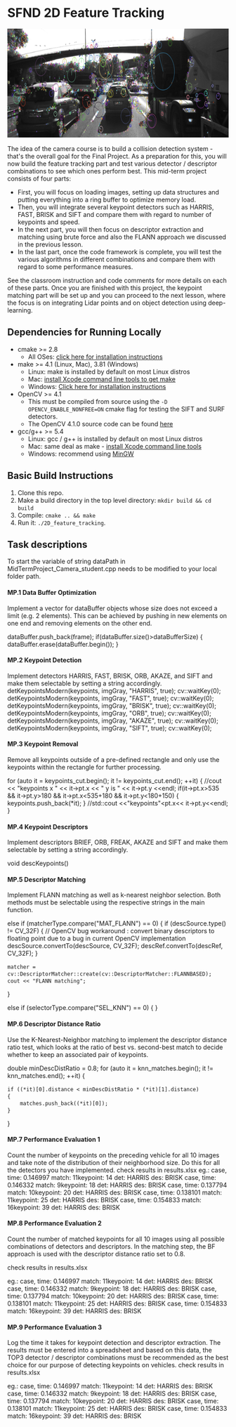 # SFND 2D Feature Tracking

<img src="images/keypoints.png" width="820" height="248" />

The idea of the camera course is to build a collision detection system - that's the overall goal for the Final Project. As a preparation for this, you will now build the feature tracking part and test various detector / descriptor combinations to see which ones perform best. This mid-term project consists of four parts:

* First, you will focus on loading images, setting up data structures and putting everything into a ring buffer to optimize memory load. 
* Then, you will integrate several keypoint detectors such as HARRIS, FAST, BRISK and SIFT and compare them with regard to number of keypoints and speed. 
* In the next part, you will then focus on descriptor extraction and matching using brute force and also the FLANN approach we discussed in the previous lesson. 
* In the last part, once the code framework is complete, you will test the various algorithms in different combinations and compare them with regard to some performance measures. 

See the classroom instruction and code comments for more details on each of these parts. Once you are finished with this project, the keypoint matching part will be set up and you can proceed to the next lesson, where the focus is on integrating Lidar points and on object detection using deep-learning. 

## Dependencies for Running Locally
* cmake >= 2.8
  * All OSes: [click here for installation instructions](https://cmake.org/install/)
* make >= 4.1 (Linux, Mac), 3.81 (Windows)
  * Linux: make is installed by default on most Linux distros
  * Mac: [install Xcode command line tools to get make](https://developer.apple.com/xcode/features/)
  * Windows: [Click here for installation instructions](http://gnuwin32.sourceforge.net/packages/make.htm)
* OpenCV >= 4.1
  * This must be compiled from source using the `-D OPENCV_ENABLE_NONFREE=ON` cmake flag for testing the SIFT and SURF detectors.
  * The OpenCV 4.1.0 source code can be found [here](https://github.com/opencv/opencv/tree/4.1.0)
* gcc/g++ >= 5.4
  * Linux: gcc / g++ is installed by default on most Linux distros
  * Mac: same deal as make - [install Xcode command line tools](https://developer.apple.com/xcode/features/)
  * Windows: recommend using [MinGW](http://www.mingw.org/)

## Basic Build Instructions

1. Clone this repo.
2. Make a build directory in the top level directory: `mkdir build && cd build`
3. Compile: `cmake .. && make`
4. Run it: `./2D_feature_tracking`.



## Task descriptions

To start the variable of string dataPath in MidTermProject_Camera_student.cpp needs to be modified to your local folder path.


#### MP.1 Data Buffer Optimization

Implement a vector for dataBuffer objects whose size does not exceed a limit (e.g. 2 elements). This can be achieved by pushing in new elements on one end and removing elements on the other end.

dataBuffer.push_back(frame);
if(dataBuffer.size()>dataBufferSize)
{
    dataBuffer.erase(dataBuffer.begin());
}

#### MP.2 Keypoint Detection

Implement detectors HARRIS, FAST, BRISK, ORB, AKAZE, and SIFT and make them selectable by setting a string accordingly.
detKeypointsModern(keypoints, imgGray, "HARRIS", true);
cv::waitKey(0);
detKeypointsModern(keypoints, imgGray, "FAST", true);
cv::waitKey(0);
detKeypointsModern(keypoints, imgGray, "BRISK", true);
cv::waitKey(0);
detKeypointsModern(keypoints, imgGray, "ORB", true);
cv::waitKey(0);
detKeypointsModern(keypoints, imgGray, "AKAZE", true);
cv::waitKey(0);
detKeypointsModern(keypoints, imgGray, "SIFT", true);
cv::waitKey(0);


#### MP.3 Keypoint Removal

Remove all keypoints outside of a pre-defined rectangle and only use the keypoints within the rectangle for further processing.

for (auto it = keypoints_cut.begin(); it != keypoints_cut.end(); ++it)
{
    //cout << "keypoints x " << it->pt.x << " y is " << it->pt.y <<endl;
    if(it->pt.x>535 && it->pt.y>180 && it->pt.x<535+180 && it->pt.y<180+150)
    {
        keypoints.push_back(*it);
    }
    //std::cout <<"keypoints"<<it->pt.x<< it->pt.y<<endl;
}

#### MP.4 Keypoint Descriptors

Implement descriptors BRIEF, ORB, FREAK, AKAZE and SIFT and make them selectable by setting a string accordingly.

void descKeypoints()

#### MP.5 Descriptor Matching

Implement FLANN matching as well as k-nearest neighbor selection. Both methods must be selectable using the respective strings in the main function.

else if (matcherType.compare("MAT_FLANN") == 0)
{
    if (descSource.type() != CV_32F)
    { // OpenCV bug workaround : convert binary descriptors to floating point due to a bug in current OpenCV implementation
        descSource.convertTo(descSource, CV_32F);
        descRef.convertTo(descRef, CV_32F);
    }

    matcher = cv::DescriptorMatcher::create(cv::DescriptorMatcher::FLANNBASED);
    cout << "FLANN matching";
}


else if (selectorType.compare("SEL_KNN") == 0)
{
}

#### MP.6 Descriptor Distance Ratio

Use the K-Nearest-Neighbor matching to implement the descriptor distance ratio test, which looks at the ratio of best vs. second-best match to decide whether to keep an associated pair of keypoints.

double minDescDistRatio = 0.8;
for (auto it = knn_matches.begin(); it != knn_matches.end(); ++it)
{

    if ((*it)[0].distance < minDescDistRatio * (*it)[1].distance)
    {
        matches.push_back((*it)[0]);
    }
    
}

#### MP.7 Performance Evaluation 1

Count the number of keypoints on the preceding vehicle for all 10 images and take note of the distribution of their neighborhood size. Do this for all the detectors you have implemented.
check results in results.xlsx
eg.: case, time: 0.146997 match: 11keypoint: 14 det: HARRIS des: BRISK
case, time: 0.146332 match: 9keypoint: 18 det: HARRIS des: BRISK
case, time: 0.137794 match: 10keypoint: 20 det: HARRIS des: BRISK
case, time: 0.138101 match: 11keypoint: 25 det: HARRIS des: BRISK
case, time: 0.154833 match: 16keypoint: 39 det: HARRIS des: BRISK

#### MP.8 Performance Evaluation 2

Count the number of matched keypoints for all 10 images using all possible combinations of detectors and descriptors. In the matching step, the BF approach is used with the descriptor distance ratio set to 0.8.

check results in results.xlsx

eg.: case, time: 0.146997 match: 11keypoint: 14 det: HARRIS des: BRISK
case, time: 0.146332 match: 9keypoint: 18 det: HARRIS des: BRISK
case, time: 0.137794 match: 10keypoint: 20 det: HARRIS des: BRISK
case, time: 0.138101 match: 11keypoint: 25 det: HARRIS des: BRISK
case, time: 0.154833 match: 16keypoint: 39 det: HARRIS des: BRISK

#### MP.9 Performance Evaluation 3

Log the time it takes for keypoint detection and descriptor extraction. The results must be entered into a spreadsheet and based on this data, the TOP3 detector / descriptor combinations must be recommended as the best choice for our purpose of detecting keypoints on vehicles.
check results in results.xlsx

eg.: case, time: 0.146997 match: 11keypoint: 14 det: HARRIS des: BRISK
case, time: 0.146332 match: 9keypoint: 18 det: HARRIS des: BRISK
case, time: 0.137794 match: 10keypoint: 20 det: HARRIS des: BRISK
case, time: 0.138101 match: 11keypoint: 25 det: HARRIS des: BRISK
case, time: 0.154833 match: 16keypoint: 39 det: HARRIS des: BRISK

